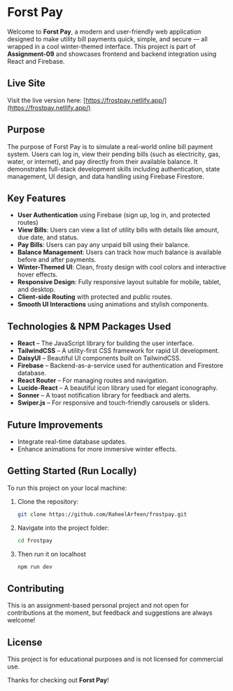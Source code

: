 # Forst Pay

Welcome to **Forst Pay**, a modern and user-friendly web application designed to make utility bill payments quick, simple, and secure — all wrapped in a cool winter-themed interface. This project is part of **Assignment-09** and showcases frontend and backend integration using React and Firebase.

## Live Site

Visit the live version here: [https://frostpay.netlify.app/](https://frostpay.netlify.app/)

## Purpose

The purpose of Forst Pay is to simulate a real-world online bill payment system. Users can log in, view their pending bills (such as electricity, gas, water, or internet), and pay directly from their available balance. It demonstrates full-stack development skills including authentication, state management, UI design, and data handling using Firebase Firestore.

## Key Features

- **User Authentication** using Firebase (sign up, log in, and protected routes)
- **View Bills**: Users can view a list of utility bills with details like amount, due date, and status.
- **Pay Bills**: Users can pay any unpaid bill using their balance.
- **Balance Management**: Users can track how much balance is available before and after payments.
- **Winter-Themed UI**: Clean, frosty design with cool colors and interactive hover effects.
- **Responsive Design**: Fully responsive layout suitable for mobile, tablet, and desktop.
- **Client-side Routing** with protected and public routes.
- **Smooth UI Interactions** using animations and stylish components.

## Technologies & NPM Packages Used

- **React** – The JavaScript library for building the user interface.
- **TailwindCSS** – A utility-first CSS framework for rapid UI development.
- **DaisyUI** – Beautiful UI components built on TailwindCSS.
- **Firebase** – Backend-as-a-service used for authentication and Firestore database.
- **React Router** – For managing routes and navigation.
- **Lucide-React** – A beautiful icon library used for elegant iconography.
- **Sonner** – A toast notification library for feedback and alerts.
- **Swiper.js** – For responsive and touch-friendly carousels or sliders.

## Future Improvements

- Integrate real-time database updates.
- Enhance animations for more immersive winter effects.

## Getting Started (Run Locally)

To run this project on your local machine:

1. Clone the repository:
   ```bash
   git clone https://github.com/RaheelArfeen/frostpay.git

2. Navigate into the project folder:
   ```bash
   cd frostpay

3. Then run it on localhost
    ```bash
    npm run dev

## Contributing

This is an assignment-based personal project and not open for contributions at the moment, but feedback and suggestions are always welcome!

## License

This project is for educational purposes and is not licensed for commercial use.

Thanks for checking out **Forst Pay**!
